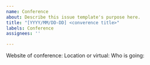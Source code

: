 ```yaml
---
name: Conference
about: Describe this issue template's purpose here.
title: "[YYYY/MM/DD-DD] <converence title>"
labels: Conference
assignees: ''

---
```


Website of conference:
Location or virtual:
Who is going:
